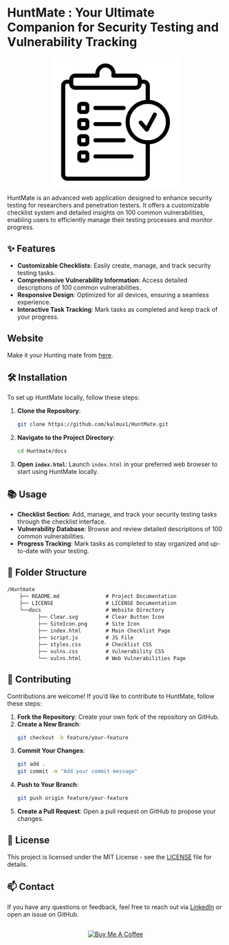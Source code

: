 
# HuntMate : Your Ultimate Companion for Security Testing and Vulnerability Tracking

<p align="center">
  <img src="https://github.com/kalmux1/Huntmate/blob/main/docs/SiteIcon.png" alt="Site Icon" width="300">
</p>


HuntMate is an advanced web application designed to enhance security testing for researchers and penetration testers. It offers a customizable checklist system and detailed insights on 100 common vulnerabilities, enabling users to efficiently manage their testing processes and monitor progress.



## ✨ Features

- **Customizable Checklists**: Easily create, manage, and track security testing tasks.
- **Comprehensive Vulnerability Information**: Access detailed descriptions of 100 common vulnerabilities.
- **Responsive Design**: Optimized for all devices, ensuring a seamless experience.
- **Interactive Task Tracking**: Mark tasks as completed and keep track of your progress.

## Website

Make it your Hunting mate from [here](https://kalmux1.github.io/Huntmate/).

## 🛠️ Installation

To set up HuntMate locally, follow these steps:

1. **Clone the Repository**:
   ```bash
   git clone https://github.com/kalmux1/HuntMate.git
   ```

2. **Navigate to the Project Directory**:
   ```bash
   cd Huntmate/docs
   ```

3. **Open `index.html`**:
   Launch `index.html` in your preferred web browser to start using HuntMate locally.

## 📚 Usage

- **Checklist Section**: Add, manage, and track your security testing tasks through the checklist interface.
- **Vulnerability Database**: Browse and review detailed descriptions of 100 common vulnerabilities.
- **Progress Tracking**: Mark tasks as completed to stay organized and up-to-date with your testing.

## 📂 Folder Structure

```
/Huntmate
    ├── README.md               # Project Documentation
    ├── LICENSE                 # LICENSE Documentation
    └──docs                     # Website Directory
          ├── Clear.svg         # Clear Button Icon
          ├── SiteIcon.png      # Site Icon
          ├── index.html        # Main Checklist Page
          ├── script.js         # JS File
          ├── styles.css        # Checklist CSS
          ├── vulns.css         # Vulnerability CSS
          └── vulns.html        # Web Vulnerabilities Page
```


## 🤝 Contributing

Contributions are welcome! If you’d like to contribute to HuntMate, follow these steps:

1. **Fork the Repository**: Create your own fork of the repository on GitHub.
2. **Create a New Branch**:
   ```bash
   git checkout -b feature/your-feature
   ```
3. **Commit Your Changes**:
   ```bash
   git add .
   git commit -m "Add your commit message"
   ```
4. **Push to Your Branch**:
   ```bash
   git push origin feature/your-feature
   ```
5. **Create a Pull Request**: Open a pull request on GitHub to propose your changes.

## 📄 License

This project is licensed under the MIT License - see the [LICENSE](LICENSE) file for details.

## 📫 Contact

If you have any questions or feedback, feel free to reach out via [LinkedIn](https://www.linkedin.com/in/nitin-jaiswal1/) or open an issue on GitHub.


##
<div align=center>
    <a href="https://www.buymeacoffee.com/kalmux" target="_blank"><img src="https://cdn.buymeacoffee.com/buttons/v2/default-green.png" alt="Buy Me A Coffee" style="height: 60px !important;width: 217px !important;" ></a>
</div>
